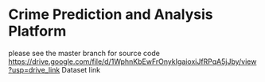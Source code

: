 # Crime Prediction and Analysis Platform

please see the master branch for source code
https://drive.google.com/file/d/1WphnKbEwFrOnykIgaioxiJfRPqA5jJby/view?usp=drive_link
Dataset link


